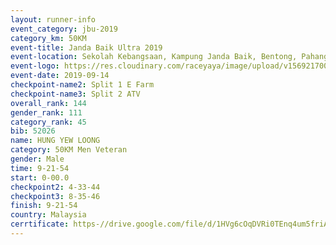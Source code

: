 ```yaml
---
layout: runner-info 
event_category: jbu-2019 
category_km: 50KM 
event-title: Janda Baik Ultra 2019  
event-location: Sekolah Kebangsaan, Kampung Janda Baik, Bentong, Pahang, Malaysia 
event-logo: https://res.cloudinary.com/raceyaya/image/upload/v1569217009/logo/janda-baik_vch1pc.jpg 
event-date: 2019-09-14 
checkpoint-name2: Split 1 E Farm 
checkpoint-name3: Split 2 ATV 
overall_rank: 144
gender_rank: 111
category_rank: 45
bib: 52026
name: HUNG YEW LOONG
category: 50KM Men Veteran
gender: Male
time: 9-21-54
start: 0-00.0
checkpoint2: 4-33-44
checkpoint3: 8-35-46
finish: 9-21-54
country: Malaysia
cerrtificate: https-//drive.google.com/file/d/1HVg6cOqDVRi0TEnq4um5friAmGZ5I0vP/view?usp=sharing
---
```

